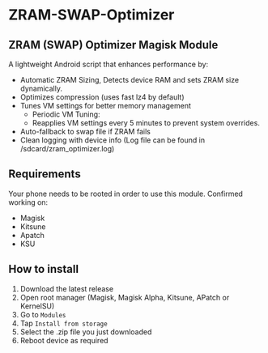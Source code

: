 # ZRAM-SWAP-Optimizer
## ZRAM (SWAP) Optimizer Magisk Module
A lightweight Android script that enhances performance by:
* Automatic ZRAM Sizing, Detects device RAM and sets ZRAM size dynamically. 
* Optimizes compression (uses fast lz4 by default)
* Tunes VM settings for better memory management
   * Periodic VM Tuning:
   * Reapplies VM settings every 5 minutes to prevent system overrides.
* Auto-fallback to swap file if ZRAM fails
* Clean logging with device info (Log file can be found in /sdcard/zram_optimizer.log)

## Requirements
Your phone needs to be rooted in order to use this module.
Confirmed working on:
* Magisk
* Kitsune
* Apatch
* KSU

## How to install
1. Download the latest release
2. Open root manager (Magisk, Magisk Alpha, Kitsune, APatch or KernelSU)
3. Go to `Modules`
4. Tap `Install from storage`
5. Select the .zip file you just downloaded
6. Reboot device as required
